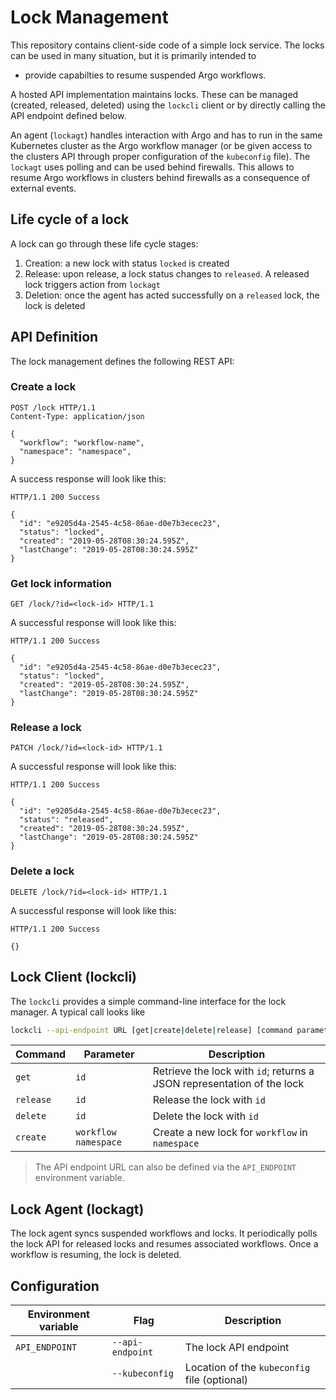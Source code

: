 # Lock Management

This repository contains client-side code of a simple lock service. The locks can be used in many situation, but 
it is primarily intended to

- provide capabilties to resume suspended Argo workflows.

A hosted API implementation maintains locks. These can be managed (created, released, deleted) using the `lockcli` client or by directly calling the API endpoint defined below.

An agent (`lockagt`) handles interaction with Argo and has to run in the same Kubernetes cluster as the Argo workflow manager (or be given access to the clusters API through proper configuration of the `kubeconfig` file). The `lockagt` uses polling and can be used behind firewalls. This allows to resume Argo workflows in clusters behind firewalls as a consequence of external events.

## Life cycle of a lock

A lock can go through these life cycle stages:

1. Creation: a new lock with status `locked` is created
2. Release: upon release, a lock status changes to `released`. A released lock triggers action from `lockagt`
3. Deletion: once the agent has acted successfully on a `released` lock, the lock is deleted

## API Definition

The lock management defines the following REST API:

### Create a lock

```http
POST /lock HTTP/1.1
Content-Type: application/json

{
  "workflow": "workflow-name",
  "namespace": "namespace",
}
```

A success response will look like this:

```http
HTTP/1.1 200 Success

{
  "id": "e9205d4a-2545-4c58-86ae-d0e7b3ecec23",
  "status": "locked",
  "created": "2019-05-28T08:30:24.595Z",
  "lastChange": "2019-05-28T08:30:24.595Z"
}
```

### Get lock information

```http
GET /lock/?id=<lock-id> HTTP/1.1
```

A successful response will look like this:

```http
HTTP/1.1 200 Success

{
  "id": "e9205d4a-2545-4c58-86ae-d0e7b3ecec23",
  "status": "locked",
  "created": "2019-05-28T08:30:24.595Z",
  "lastChange": "2019-05-28T08:30:24.595Z"
}
```

### Release a lock

```http
PATCH /lock/?id=<lock-id> HTTP/1.1
```

A successful response will look like this:

```http
HTTP/1.1 200 Success

{
  "id": "e9205d4a-2545-4c58-86ae-d0e7b3ecec23",
  "status": "released",
  "created": "2019-05-28T08:30:24.595Z",
  "lastChange": "2019-05-28T08:30:24.595Z"
}
```

### Delete a lock

```http
DELETE /lock/?id=<lock-id> HTTP/1.1
```

A successful response will look like this:

```http
HTTP/1.1 200 Success

{}
```

## Lock Client (lockcli)

The `lockcli` provides a simple command-line interface for the lock manager. A typical call looks like

```bash
lockcli --api-endpoint URL [get|create|delete|release] [command parameters]
```

| Command   | Parameter            | Description                                                            |
| --------- | -------------------- | ---------------------------------------------------------------------- |
| `get`     | `id`                 | Retrieve the lock with `id`; returns a JSON representation of the lock |
| `release` | `id`                 | Release the lock with `id`                                             |
| `delete`  | `id`                 | Delete the lock with `id`                                              |
| `create`  | `workflow namespace` | Create a new lock for `workflow` in `namespace`                        |

> The API endpoint URL can also be defined via the `API_ENDPOINT` environment variable.

## Lock Agent (lockagt)

The lock agent syncs suspended workflows and locks. It periodically polls the lock API for released locks and resumes associated workflows. Once a workflow is resuming, the lock is deleted.

## Configuration

| Environment variable | Flag             | Description                                  |
| -------------------- | ---------------- | -------------------------------------------- |
| `API_ENDPOINT`       | `--api-endpoint` | The lock API endpoint                        |
|                      | `--kubeconfig`   | Location of the `kubeconfig` file (optional) |
